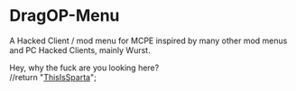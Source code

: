 # DragOP-Menu
A Hacked Client / mod menu for MCPE inspired by many other mod menus and PC Hacked Clients, mainly Wurst.

Hey, why the fuck are you looking here?  
//return "[ThisIsSparta](https://github.com/zhuowei/MCPELauncher/commit/20bc9669cee8555afb6f20ce77dac8507650811f#commitcomment-17494262)";
